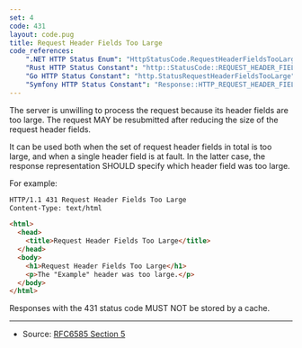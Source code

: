 ```yaml
---
set: 4
code: 431
layout: code.pug
title: Request Header Fields Too Large
code_references:
    ".NET HTTP Status Enum": "HttpStatusCode.RequestHeaderFieldsTooLarge"
    "Rust HTTP Status Constant": "http::StatusCode::REQUEST_HEADER_FIELDS_TOO_LARGE"
    "Go HTTP Status Constant": "http.StatusRequestHeaderFieldsTooLarge"
    "Symfony HTTP Status Constant": "Response::HTTP_REQUEST_HEADER_FIELDS_TOO_LARGE"
---
```


The server is unwilling to process the request because its header fields are too large. The request MAY be resubmitted after reducing the size of the request header fields.

It can be used both when the set of request header fields in total is too large, and when a single header field is at fault.  In the latter case, the response representation SHOULD specify which header field was too large.

For example:

```html
HTTP/1.1 431 Request Header Fields Too Large
Content-Type: text/html

<html>
  <head>
    <title>Request Header Fields Too Large</title>
  </head>
  <body>
    <h1>Request Header Fields Too Large</h1>
    <p>The "Example" header was too large.</p>
  </body>
</html>
```

Responses with the 431 status code MUST NOT be stored by a cache.

---

* Source: [RFC6585 Section 5][1]

[1]: <https://tools.ietf.org/html/rfc6585#section-5>
